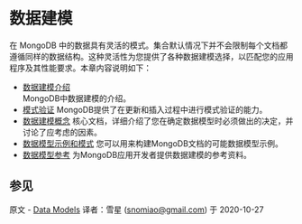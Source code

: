 # 数据建模

在 MongoDB 中的数据具有灵活的模式。集合默认情况下并不会限制每个文档都遵循同样的数据结构。这种灵活性为您提供了各种数据建模选择，以匹配您的应用程序及其性能要求。本章内容说明如下：

* [数据建模介绍]( 06-data-modeling/01-data-modeling-introduction.md )  
  MongoDB中数据建模的介绍。
* [模式验证]( 06-data-modeling/02-schema-validation.md )
  MongoDB提供了在更新和插入过程中进行模式验证的能力。
* [数据建模概念]( 06-data-modeling/03-data-models.md )
  核心文档，详细介绍了您在确定数据模型时必须做出的决定，并讨论了应考虑的因素。
* [数据模型示例和模式]( 06-data-modeling/04-data-models.md )
  您可以用来构建MongoDB文档的可能数据模型示例。
* [数据模型参考]( 06-data-modeling/05-data-models.md )
  为MongoDB应用开发者提供数据建模的参考资料。

## 参见

原文 - [Data Models]( https://docs.mongodb.com/manual/data-modeling/ )
译者：雪星 (snomiao@gmail.com) 于 2020-10-27
